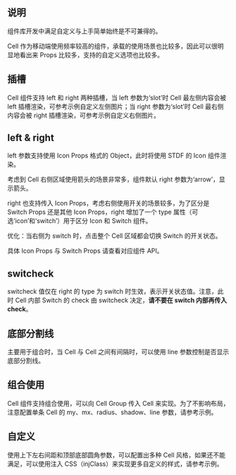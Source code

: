 ## 说明

组件库开发中满足自定义与上手简单始终是不可兼得的。

Cell 作为移动端使用频率较高的组件，承载的使用场景也比较多，因此可以很明显地看出来 Props 比较多，支持的自定义选项也比较多。

## 插槽

Cell 组件支持 left 和 right 两种插槽，当 left 参数为‘slot’时 Cell 最左侧内容会被 left 插槽渲染，可参考示例自定义左侧图片；当 right 参数为‘slot’时 Cell 最右侧内容会被 right 插槽渲染，可参考示例自定义右侧图片。

## left & right

left 参数支持使用 Icon Props 格式的 Object，此时将使用 STDF 的 Icon 组件渲染。

考虑到 Cell 右侧区域使用箭头的场景非常多，组件默认 right 参数为‘arrow’，显示箭头。

right 也支持传入 Icon Props，考虑右侧使用开关的场景较多，为了区分是 Switch Props 还是其他 Icon Props，right 增加了一个 type 属性（可选‘icon’和‘switch’）用于区分 Icon 和 Switch 组件。

优化：当右侧为 switch 时，点击整个 Cell 区域都会切换 Switch 的开关状态。

具体 Icon Props 与 Switch Props 请查看对应组件 API。

## switcheck

switcheck 值仅在 right 的 type 为 switch 时生效，表示开关状态值。注意，此时 Cell 内部 Switch 的 check 由 switcheck 决定，**请不要在 switch 内部再传入 check**。

## 底部分割线

主要用于组合时，当 Cell 与 Cell 之间有间隔时，可以使用 line 参数控制是否显示底部分割线。

## 组合使用

Cell 组件支持组合使用，可以向 Cell Group 传入 Cell 来实现。为了不影响布局，注意配置单条 Cell 的 my、mx、radius、shadow、line 参数，请参考示例。

## 自定义

使用上下左右间距和顶部底部圆角参数，可以配置出多种 Cell 风格，如果还不能满足，可以使用注入 CSS（injClass）来实现更多自定义的样式，请参考示例。
